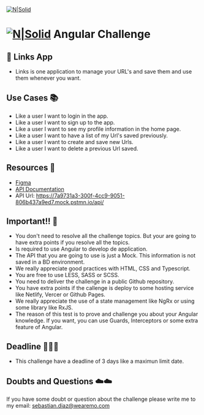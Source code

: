 [![N|Solid](https://uploads-ssl.webflow.com/636d2cef66259832b806e482/63a0a9b669769a3c1e2a5247_mo-logo-color.png)](https://www.wearemo.com/)

# [![N|Solid](https://angular.io/assets/images/favicons/favicon-32x32.png)](https://angular.io/guide/what-is-angular) Angular Challenge 

## 🔗 Links App

- Links is one application to manage your URL's and save them and use them whenever you want.

## Use Cases 📚

- Like a user I want to login in the app.
- Like a user I want to sign up to the app.
- Like a user I want to see my profile information in the home page.
- Like a user I want to have a list of my Url's saved previously.
- Like a user I want to create and save new Urls.
- Like a user I want to delete a previous Url saved.

## Resources 📑

- [Figma](https://www.figma.com/file/6a22s0cNaNQQZMtwddADhF/PruebaFrontend)
- [API Documentation](https://documenter.getpostman.com/view/19969548/2s935isRLi)
- API Url: https://7a9731a3-300f-4cc9-9051-806b437a9ed7.mock.pstmn.io/api/

## Important!! 👀

- You don't need to resolve all the challenge topics. But your are going to have extra points if you resolve all the topics.
- Is required to use Angular to develop de application.
- The API that you are going to use is just a Mock. This information is not saved in a BD environment.
- We really appreciate good practices with HTML, CSS and Typescript.
- You are free to use LESS, SASS or SCSS.
- You need to deliver the challenge in a public Github repository.
- You have extra points if the callenge is deploy to some hosting service like Netlify, Vercer or Github Pages.
- We really appreciate the use of a state management like NgRx or using some library like RxJS.
- The reason of this test is to prove and challenge you about your Angular knowledge. If you want, you can use Guards, Interceptors or some extra feature of Angular.

## Deadline 🚨🚨🚨

- This challenge have a deadline of 3 days like a maximun limit date.


## Doubts and Questions ☁️☁️

If you have some doubt or question about the challenge please write me to my email: sebastian.diaz@wearemo.com
